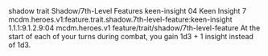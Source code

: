 <ability>
  <metadata>
    <class>shadow</class>
    <feature_type>trait</feature_type>
    <file_dpath>Shadow/7th-Level Features</file_dpath>
    <item_id>keen-insight</item_id>
    <item_index>04</item_index>
    <item_name>Keen Insight</item_name>
    <level>7</level>
    <scc>mcdm.heroes.v1:feature.trait.shadow.7th-level-feature:keen-insight</scc>
    <scdc>1.1.1:9.1.2.9:04</scdc>
    <source>mcdm.heroes.v1</source>
    <type>feature/trait/shadow/7th-level-feature</type>
  </metadata>
  <effects>
    <effect type="mundane">At the start of each of your turns during combat, you gain 1d3 + 1 insight instead of 1d3.</effect>
  </effects>
</ability>
